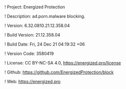 ! Project: Energized Protection

! Description: ad.porn.malware blocking.

! Version: 6.32.0810.21.12.358.04

! Build Version: 21.12.358.04

! Build Date: Fri, 24 Dec 21 04:19:32 +06

! Version Code: 3580419

! License: CC BY-NC-SA 4.0, https://energized.pro/license

! Github: https://github.com/EnergizedProtection/block

! Web: https://energized.pro
